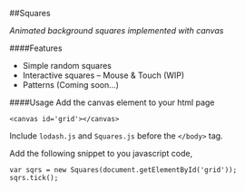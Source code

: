 ##Squares

*Animated background squares implemented with canvas*

####Features
* Simple random squares
* Interactive squares – Mouse & Touch (WIP)
* Patterns (Coming soon…)

<!--####Options
* Background size
* Block size
* Color function
* Grid customizations

-->

####Usage
Add the canvas element to your html page

    <canvas id='grid'></canvas>

Include `lodash.js` and `Squares.js` before the `</body>` tag.

Add the following snippet to you javascript code,

    var sqrs = new Squares(document.getElementById('grid'));
    sqrs.tick();